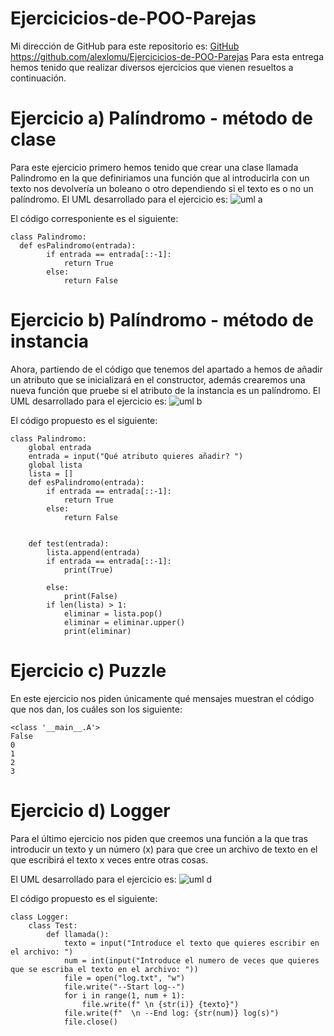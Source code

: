 # Ejercicicios-de-POO-Parejas
Mi dirección de GitHub para este repositorio es: [GitHub](https://github.com/alexlomu/Ejercicicios-de-POO-Parejas)
https://github.com/alexlomu/Ejercicicios-de-POO-Parejas
Para esta entrega hemos tenido que realizar diversos ejercicios que vienen resueltos a continuación.

# Ejercicio a) Palíndromo - método de clase
Para este ejercicio primero hemos tenido que crear una clase llamada Palindromo en la que definiriamos una función que al introducirla con un texto nos devolvería un boleano o otro dependiendo si el texto es o no un palíndromo.
El UML desarrollado para el ejercicio es:
![uml a](https://user-images.githubusercontent.com/91721507/159481810-55e9d7c3-286d-4d30-8920-9a1ed34d6197.PNG)


El código corresponiente es el siguiente:
```
class Palindromo:
  def esPalindromo(entrada):
        if entrada == entrada[::-1]:
            return True
        else:
            return False
```

# Ejercicio b) Palíndromo - método de instancia
Ahora, partiendo de el código que tenemos del apartado a hemos de añadir un atributo que se inicializará en el constructor, además crearemos una nueva función que pruebe si el atributo de la instancia es un palíndromo. 
El UML desarrollado para el ejercicio es:
![uml b](https://user-images.githubusercontent.com/91721507/159481864-41c4b417-41c6-445e-b746-268d48b2a0dd.PNG)


El código propuesto es el siguiente:
```
class Palindromo:
    global entrada
    entrada = input("Qué atributo quieres añadir? ")
    global lista
    lista = []
    def esPalindromo(entrada):
        if entrada == entrada[::-1]:
            return True
        else:
            return False
    
    
    def test(entrada):
        lista.append(entrada)
        if entrada == entrada[::-1]:
            print(True)
            
        else:
            print(False) 
        if len(lista) > 1:
            eliminar = lista.pop()
            eliminar = eliminar.upper()
            print(eliminar)
```

# Ejercicio c) Puzzle
En este ejercicio nos piden únicamente qué mensajes muestran el código que nos dan, los cuáles son los siguiente:
```
<class '__main__.A'>
False
0
1
2
3
```
# Ejercicio d) Logger
Para el último ejercicio nos piden que creemos una función a la que tras introducir un texto y un número (x) para que cree un archivo de texto en el que escribirá el texto x veces entre otras cosas. 

El UML desarrollado para el ejercicio es:
![uml d](https://user-images.githubusercontent.com/91721507/159482606-8b48a7dc-e2d7-44e2-9c54-34060e226a10.PNG)


El código propuesto es el siguiente:
```
class Logger:
    class Test:
        def llamada():
            texto = input("Introduce el texto que quieres escribir en el archivo: ")
            num = int(input("Introduce el numero de veces que quieres que se escriba el texto en el archivo: "))
            file = open("log.txt", "w")
            file.write("--Start log--")
            for i in range(1, num + 1):
                file.write(f" \n {str(i)} {texto}")
            file.write(f"  \n --End log: {str(num)} log(s)")
            file.close()
```
